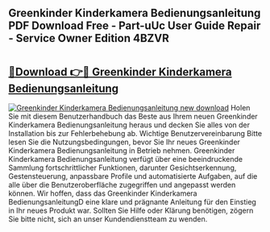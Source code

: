 ## Greenkinder Kinderkamera Bedienungsanleitung PDF Download Free - Part-uUc User Guide Repair - Service Owner Edition 4BZVR

# <h2><a href="http://df647m.blite.top/?on=Greenkinder+Kinderkamera+Bedienungsanleitung">🔗Download 👉🔴 Greenkinder Kinderkamera Bedienungsanleitung</a></h2>

[![Greenkinder Kinderkamera Bedienungsanleitung new download](https://i.imgur.com/lujVjoI.png)](http://df647m.blite.top/?on=Greenkinder+Kinderkamera+Bedienungsanleitung)
Holen Sie mit diesem Benutzerhandbuch das Beste aus Ihrem neuen Greenkinder Kinderkamera Bedienungsanleitung heraus und decken Sie alles von der Installation bis zur Fehlerbehebung ab. Wichtige Benutzervereinbarung Bitte lesen Sie die Nutzungsbedingungen, bevor Sie Ihr neues Greenkinder Kinderkamera Bedienungsanleitung in Betrieb nehmen. Greenkinder Kinderkamera Bedienungsanleitung verfügt über eine beeindruckende Sammlung fortschrittlicher Funktionen, darunter Gesichtserkennung, Gestensteuerung, anpassbare Profile und automatisierte Aufgaben, auf die alle über die Benutzeroberfläche zugegriffen und angepasst werden können. Wir hoffen, dass das Greenkinder Kinderkamera BedienungsanleitungD eine klare und prägnante Anleitung für den Einstieg in Ihr neues Produkt war. Sollten Sie Hilfe oder Klärung benötigen, zögern Sie bitte nicht, sich an unser Kundendienstteam zu wenden.
